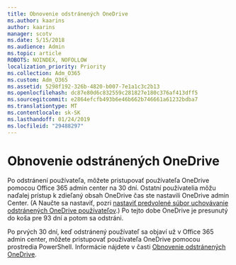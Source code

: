 ```yaml
---
title: Obnovenie odstránených OneDrive
ms.author: kaarins
author: kaarins
manager: scotv
ms.date: 5/15/2018
ms.audience: Admin
ms.topic: article
ROBOTS: NOINDEX, NOFOLLOW
localization_priority: Priority
ms.collection: Adm_O365
ms.custom: Adm_O365
ms.assetid: 5298f192-326b-4820-b007-7e1a1c3c2b13
ms.openlocfilehash: dc87e80d6c832559c281827e180c376af413dff5
ms.sourcegitcommit: e2864efcfb493b6e46b662b746661a61232bdba7
ms.translationtype: MT
ms.contentlocale: sk-SK
ms.lasthandoff: 01/24/2019
ms.locfileid: "29488297"
---
```

# <a name="restore-a-deleted-onedrive"></a>Obnovenie odstránených OneDrive

Po odstránení používateľa, môžete pristupovať používateľa OneDrive pomocou Office 365 admin center na 30 dní. Ostatní používatelia môžu naďalej prístup k zdieľaný obsah OneDrive čas ste nastavili OneDrive admin Center. (A Naučte sa nastaviť, pozri [nastaviť predvolené súbor uchovávanie odstránených OneDrive používateľov](https://go.microsoft.com/fwlink/?linkid=874267).) Po tejto dobe OneDrive je presunutý do koša pre 93 dní a potom sa odstráni.
  
Po prvých 30 dní, keď odstránený používateľ sa objaví už v Office 365 admin center, môžete pristupovať používateľa OneDrive pomocou prostredia PowerShell. Informácie nájdete v časti [Obnovenie odstránených OneDrive](https://go.microsoft.com/fwlink/?linkid=874269).
  

